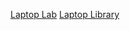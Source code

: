 [Laptop Lab](https://davefriedman01.github.io/LaptopLab)
[Laptop Library](https://davefriedman01.github.io/LaptopLibrary)
